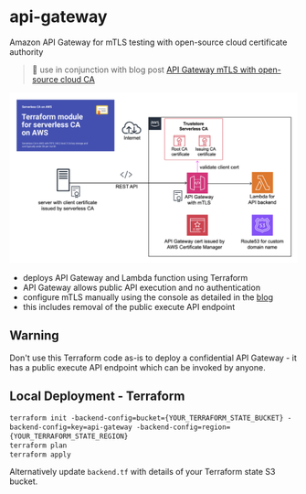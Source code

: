 # api-gateway
Amazon API Gateway for mTLS testing with open-source cloud certificate authority

> 📖 use in conjunction with blog post [API Gateway mTLS with open-source cloud CA](https://medium.com/@paulschwarzenberger/api-gateway-mtls-with-open-source-cloud-ca-3362438445de)

![Alt text](images/api-gateway-with-truststore.png?raw=true "API Gateway mTLS")

* deploys API Gateway and Lambda function using Terraform
* API Gateway allows public API execution and no authentication
* configure mTLS manually using the console as detailed in the [blog](https://medium.com)
* this includes removal of the public execute API endpoint

## Warning

Don't use this Terraform code as-is to deploy a  confidential API Gateway - it has a public execute API endpoint which can be invoked by anyone.

## Local Deployment - Terraform
```
terraform init -backend-config=bucket={YOUR_TERRAFORM_STATE_BUCKET} -backend-config=key=api-gateway -backend-config=region={YOUR_TERRAFORM_STATE_REGION}
terraform plan
terraform apply
```
Alternatively update `backend.tf` with details of your Terraform state S3 bucket.